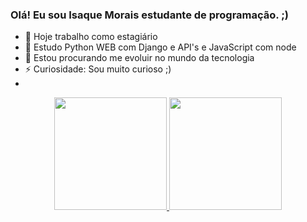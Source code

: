 ### Olá! Eu sou Isaque Morais estudante de programação. ;)

- 🔭 Hoje trabalho como estagiário
- 🌱 Estudo Python WEB com Django e API's e JavaScript com node
- 🤔 Estou procurando me evoluir no mundo da tecnologia
- ⚡ Curiosidade: Sou muito curioso ;)
- 
<div align="center">
  <a href="https://github.com/Isaque-Morais">
  <img height="180em" src="https://github-readme-stats.vercel.app/api?username=Isaque-Morais&show_icons=true&theme=radical&include_all_commits=true&count_private=true"/>
  <img height="180em" src="https://github-readme-stats.vercel.app/api/top-langs/?username=Isaque-Morais&layout=compact&langs_count=7&theme=radical"/>
</div>
